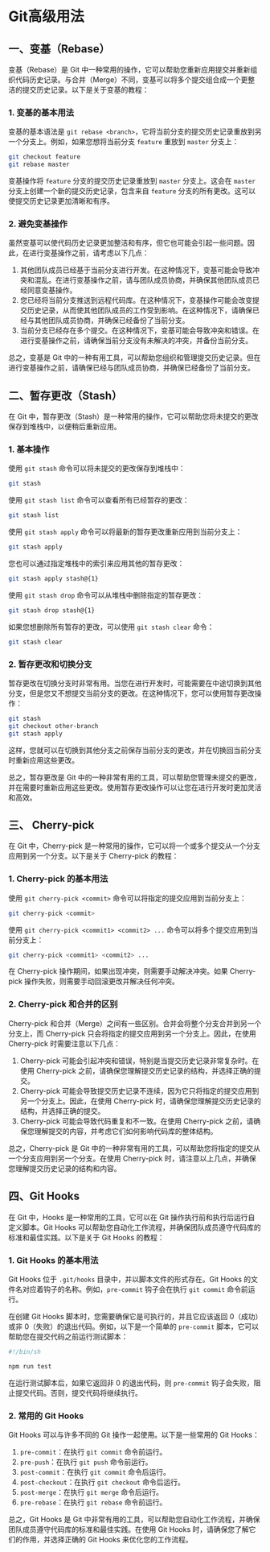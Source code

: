 # Git高级用法

## 一、变基（Rebase）

变基（Rebase）是 Git 中一种常用的操作，它可以帮助您重新应用提交并重新组织代码历史记录。与合并（Merge）不同，变基可以将多个提交组合成一个更整洁的提交历史记录。以下是关于变基的教程：

### 1. 变基的基本用法

变基的基本语法是 `git rebase <branch>`，它将当前分支的提交历史记录重放到另一个分支上。例如，如果您想将当前分支 `feature` 重放到 `master` 分支上：

```bash
git checkout feature
git rebase master
```

变基操作将 `feature` 分支的提交历史记录重放到 `master` 分支上。这会在 `master` 分支上创建一个新的提交历史记录，包含来自 `feature` 分支的所有更改。这可以使提交历史记录更加清晰和有序。

### 2. 避免变基操作

虽然变基可以使代码历史记录更加整洁和有序，但它也可能会引起一些问题。因此，在进行变基操作之前，请考虑以下几点：

1. 其他团队成员已经基于当前分支进行开发。在这种情况下，变基可能会导致冲突和混乱。在进行变基操作之前，请与团队成员协商，并确保其他团队成员已经同意变基操作。
2. 您已经将当前分支推送到远程代码库。在这种情况下，变基操作可能会改变提交历史记录，从而使其他团队成员的工作受到影响。在这种情况下，请确保已经与其他团队成员协商，并确保已经备份了当前分支。
3. 当前分支已经存在多个提交。在这种情况下，变基可能会导致冲突和错误。在进行变基操作之前，请确保当前分支没有未解决的冲突，并备份当前分支。

总之，变基是 Git 中的一种有用工具，可以帮助您组织和管理提交历史记录。但在进行变基操作之前，请确保已经与团队成员协商，并确保已经备份了当前分支。

## 二、暂存更改（Stash） 

在 Git 中，暂存更改（Stash）是一种常用的操作，它可以帮助您将未提交的更改保存到堆栈中，以便稍后重新应用。

### 1. 基本操作

使用 `git stash` 命令可以将未提交的更改保存到堆栈中：

```bash
git stash
```

使用 `git stash list` 命令可以查看所有已经暂存的更改：

```bash
git stash list
```

使用 `git stash apply` 命令可以将最新的暂存更改重新应用到当前分支上：

```bash
git stash apply
```

您也可以通过指定堆栈中的索引来应用其他的暂存更改：

```bash
git stash apply stash@{1}
```

使用 `git stash drop` 命令可以从堆栈中删除指定的暂存更改：

```bash
git stash drop stash@{1}
```

如果您想删除所有暂存的更改，可以使用 `git stash clear` 命令：

```bash
git stash clear
```

### 2. 暂存更改和切换分支

暂存更改在切换分支时非常有用。当您在进行开发时，可能需要在中途切换到其他分支，但是您又不想提交当前分支的更改。在这种情况下，您可以使用暂存更改操作：

```bash
git stash
git checkout other-branch
git stash apply
```

这样，您就可以在切换到其他分支之前保存当前分支的更改，并在切换回当前分支时重新应用这些更改。

总之，暂存更改是 Git 中的一种非常有用的工具，可以帮助您管理未提交的更改，并在需要时重新应用这些更改。使用暂存更改操作可以让您在进行开发时更加灵活和高效。

## 三、 Cherry-pick 

在 Git 中，Cherry-pick 是一种常用的操作，它可以将一个或多个提交从一个分支应用到另一个分支。以下是关于 Cherry-pick 的教程：

### 1. Cherry-pick 的基本用法

使用 `git cherry-pick <commit>` 命令可以将指定的提交应用到当前分支上：

```bash
git cherry-pick <commit>
```

使用 `git cherry-pick <commit1> <commit2> ...` 命令可以将多个提交应用到当前分支上：

```bash
git cherry-pick <commit1> <commit2> ...
```

在 Cherry-pick 操作期间，如果出现冲突，则需要手动解决冲突。如果 Cherry-pick 操作失败，则需要手动回滚更改并解决任何冲突。

### 2. Cherry-pick 和合并的区别

Cherry-pick 和合并（Merge）之间有一些区别。合并会将整个分支合并到另一个分支上，而 Cherry-pick 只会将指定的提交应用到另一个分支上。因此，在使用 Cherry-pick 时需要注意以下几点：

1. Cherry-pick 可能会引起冲突和错误，特别是当提交历史记录非常复杂时。在使用 Cherry-pick 之前，请确保您理解提交历史记录的结构，并选择正确的提交。
2. Cherry-pick 可能会导致提交历史记录不连续，因为它只将指定的提交应用到另一个分支上。因此，在使用 Cherry-pick 时，请确保您理解提交历史记录的结构，并选择正确的提交。
3. Cherry-pick 可能会导致代码重复和不一致。在使用 Cherry-pick 之前，请确保您理解提交的内容，并考虑它们如何影响代码库的整体结构。

总之，Cherry-pick 是 Git 中的一种非常有用的工具，可以帮助您将指定的提交从一个分支应用到另一个分支。在使用 Cherry-pick 时，请注意以上几点，并确保您理解提交历史记录的结构和内容。

## 四、Git Hooks

在 Git 中，Hooks 是一种常用的工具，它可以在 Git 操作执行前和执行后运行自定义脚本。Git Hooks 可以帮助您自动化工作流程，并确保团队成员遵守代码库的标准和最佳实践。以下是关于 Git Hooks 的教程：

### 1. Git Hooks 的基本用法

Git Hooks 位于 `.git/hooks` 目录中，并以脚本文件的形式存在。Git Hooks 的文件名对应着钩子的名称。例如，`pre-commit` 钩子会在执行 `git commit` 命令前运行。

在创建 Git Hooks 脚本时，您需要确保它是可执行的，并且它应该返回 0（成功）或非 0（失败）的退出代码。例如，以下是一个简单的 `pre-commit` 脚本，它可以帮助您在提交代码之前运行测试脚本：

```bash
#!/bin/sh

npm run test
```

在运行测试脚本后，如果它返回非 0 的退出代码，则 `pre-commit` 钩子会失败，阻止提交代码。否则，提交代码将继续执行。

### 2. 常用的 Git Hooks

Git Hooks 可以与许多不同的 Git 操作一起使用。以下是一些常用的 Git Hooks：

1. `pre-commit`：在执行 `git commit` 命令前运行。
2. `pre-push`：在执行 `git push` 命令前运行。
3. `post-commit`：在执行 `git commit` 命令后运行。
4. `post-checkout`：在执行 `git checkout` 命令后运行。
5. `post-merge`：在执行 `git merge` 命令后运行。
6. `pre-rebase`：在执行 `git rebase` 命令前运行。

总之，Git Hooks 是 Git 中非常有用的工具，可以帮助您自动化工作流程，并确保团队成员遵守代码库的标准和最佳实践。在使用 Git Hooks 时，请确保您了解它们的作用，并选择正确的 Git Hooks 来优化您的工作流程。